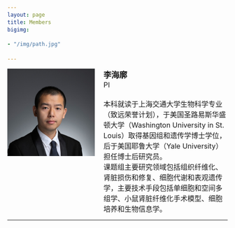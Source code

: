 ```yaml
---
layout: page
title: Members
bigimg:

- "/img/path.jpg"

---
```



<div style="display: flex; align-items: flex-start; font-size: 18px;">
  <div style="flex-shrink: 0; margin-right: 20px;">
    <img src="/img/peopleimg/haikuoli.jpg" style="width: 100%; max-width: 200px;" />
  </div>
  <div style="flex-grow: 1;">
    <strong>李海廓</strong><br>
    <span style="font-size: 16px;">
      PI<br><br>
      本科就读于上海交通大学生物科学专业（致远荣誉计划），于美国圣路易斯华盛顿大学（Washington University in St. Louis）取得基因组和遗传学博士学位，后于美国耶鲁大学（Yale University）担任博士后研究员。<br>
      课题组主要研究领域包括组织纤维化、肾脏损伤和修复、细胞代谢和表观遗传学，主要技术手段包括单细胞和空间多组学、小鼠肾脏纤维化手术模型、细胞培养和生物信息学。
    </span>
  </div>
</div>

<hr>
